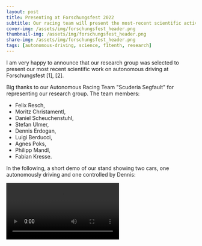```yaml
---
layout: post
title: Presenting at Forschungsfest 2022
subtitle: Our racing team will present the most-recent scientific activities
cover-img: /assets/img/forschungsfest_header.png
thumbnail-img: /assets/img/forschungsfest_header.png
share-img: /assets/img/forschungsfest_header.png
tags: [autonomous-driving, science, f1tenth, research]
---
```


I am very happy to announce that our research group 
was selected to present our most recent scientific work 
on autonomous driving at Forschungsfest [1], [2].

Big thanks to our Autonomous Racing Team "Scuderia Segfault" 
for representing our research group.
The team members: 
- Felix Resch, 
- Moritz Christamentl, 
- Daniel Scheuchenstuhl, 
- Stefan Ulmer, 
- Dennis Erdogan, 
- Luigi Berducci, 
- Agnes Poks, 
- Philipp Mandl, 
- Fabian Kresse.

In the following, a short demo of our stand showing two cars,
one autonomously driving and one controlled by Dennis:

![](../assets/videos/forschungsfest_demo.mp4)